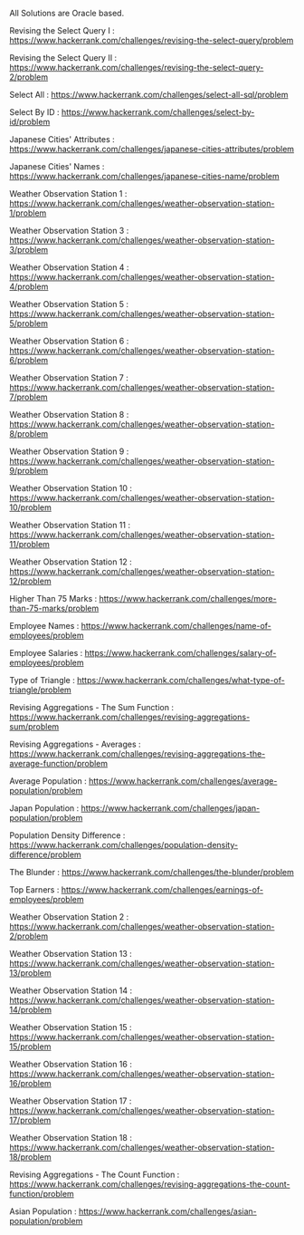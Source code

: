 
All Solutions are Oracle based.




Revising the Select Query I : https://www.hackerrank.com/challenges/revising-the-select-query/problem

Revising the Select Query II : https://www.hackerrank.com/challenges/revising-the-select-query-2/problem

Select All : https://www.hackerrank.com/challenges/select-all-sql/problem

Select By ID : https://www.hackerrank.com/challenges/select-by-id/problem

Japanese Cities' Attributes : https://www.hackerrank.com/challenges/japanese-cities-attributes/problem

Japanese Cities' Names : https://www.hackerrank.com/challenges/japanese-cities-name/problem

Weather Observation Station 1 : https://www.hackerrank.com/challenges/weather-observation-station-1/problem

Weather Observation Station 3 : https://www.hackerrank.com/challenges/weather-observation-station-3/problem

Weather Observation Station 4 : https://www.hackerrank.com/challenges/weather-observation-station-4/problem

Weather Observation Station 5 : https://www.hackerrank.com/challenges/weather-observation-station-5/problem

Weather Observation Station 6 : https://www.hackerrank.com/challenges/weather-observation-station-6/problem

Weather Observation Station 7 : https://www.hackerrank.com/challenges/weather-observation-station-7/problem

Weather Observation Station 8 : https://www.hackerrank.com/challenges/weather-observation-station-8/problem

Weather Observation Station 9 : https://www.hackerrank.com/challenges/weather-observation-station-9/problem

Weather Observation Station 10 : https://www.hackerrank.com/challenges/weather-observation-station-10/problem

Weather Observation Station 11 : https://www.hackerrank.com/challenges/weather-observation-station-11/problem

Weather Observation Station 12 : https://www.hackerrank.com/challenges/weather-observation-station-12/problem

Higher Than 75 Marks : https://www.hackerrank.com/challenges/more-than-75-marks/problem

Employee Names : https://www.hackerrank.com/challenges/name-of-employees/problem

Employee Salaries : https://www.hackerrank.com/challenges/salary-of-employees/problem

Type of Triangle : https://www.hackerrank.com/challenges/what-type-of-triangle/problem

Revising Aggregations - The Sum Function : https://www.hackerrank.com/challenges/revising-aggregations-sum/problem

Revising Aggregations - Averages : https://www.hackerrank.com/challenges/revising-aggregations-the-average-function/problem

Average Population : https://www.hackerrank.com/challenges/average-population/problem

Japan Population : https://www.hackerrank.com/challenges/japan-population/problem

Population Density Difference : https://www.hackerrank.com/challenges/population-density-difference/problem

The Blunder : https://www.hackerrank.com/challenges/the-blunder/problem

Top Earners : https://www.hackerrank.com/challenges/earnings-of-employees/problem

Weather Observation Station 2 : https://www.hackerrank.com/challenges/weather-observation-station-2/problem

Weather Observation Station 13 : https://www.hackerrank.com/challenges/weather-observation-station-13/problem

Weather Observation Station 14 : https://www.hackerrank.com/challenges/weather-observation-station-14/problem

Weather Observation Station 15 : https://www.hackerrank.com/challenges/weather-observation-station-15/problem

Weather Observation Station 16 : https://www.hackerrank.com/challenges/weather-observation-station-16/problem

Weather Observation Station 17 : https://www.hackerrank.com/challenges/weather-observation-station-17/problem

Weather Observation Station 18 : https://www.hackerrank.com/challenges/weather-observation-station-18/problem

Revising Aggregations - The Count Function : https://www.hackerrank.com/challenges/revising-aggregations-the-count-function/problem

Asian Population : https://www.hackerrank.com/challenges/asian-population/problem



